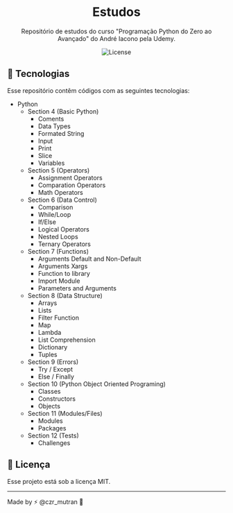 <h1 align="center"> Estudos </h1>

<p align="center">
Repositório de estudos do curso "Programação Python do Zero ao Avançado" do André Iacono pela Udemy.
</p>

<p align="center">
  <img alt="License" src="https://img.shields.io/static/v1?label=license&message=MIT&color=49AA26&labelColor=000000">
</p>

## 🚀 Tecnologias

Esse repositório contêm códigos com as seguintes tecnologias: 

- Python
  - Section 4 (Basic Python)
    - Coments
    - Data Types
    - Formated String
    - Input
    - Print
    - Slice
    - Variables
  - Section 5 (Operators)
    - Assignment Operators
    - Comparation Operators
    - Math Operators
  - Section 6 (Data Control)
    - Comparison
    - While/Loop
    - If/Else
    - Logical Operators
    - Nested Loops
    - Ternary Operators
  - Section 7 (Functions)
    - Arguments Default and Non-Default
    - Arguments Xargs
    - Function to library
    - Import Module
    - Parameters and Arguments
  - Section 8 (Data Structure)
    - Arrays
    - Lists
    - Filter Function
    - Map
    - Lambda
    - List Comprehension
    - Dictionary
    - Tuples
  - Section 9 (Errors)
    - Try / Except
    - Else / Finally
  - Section 10 (Python Object Oriented Programing)
    - Classes
    - Constructors
    - Objects
  - Section 11 (Modules/Files)
    - Modules
    - Packages
  - Section 12 (Tests)
    - Challenges         

## 📑 Licença 

Esse projeto está sob a licença MIT.

---

Made by ⚡ @czr_mutran :wave: 
